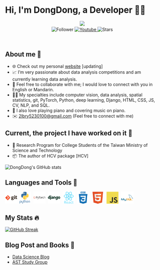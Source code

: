 # Hi, I'm DongDong, a Developer 👨‍🎓

<div id="header" align="center">
  <img src="https://media.giphy.com/media/jdPMeyv9rn0hZHh8n9/giphy.gif" width="200"/>
</div>

<div id="badges" align="center">
  <img src="https://img.shields.io/github/followers/DongDong-Zoez?color=pink&style=for-the-badge" alt="Follower"/>
<a href="https://www.youtube.com/@y.k.zoezpianosheets3210">
  <img src="https://img.shields.io/youtube/channel/views/UCjCzwuPj84ghgVcyYKW92KQ?label=yoFutube&style=for-the-badge" alt="Youtube"/>
  </a>
  <img src="https://img.shields.io/github/stars/DongDong-Zoez?color=yellow&style=for-the-badge" alt="Stars"/>
</div>
<p align="center">
<img src="https://komarev.com/ghpvc/?username=DongDong-Zoez&style=flat-square&color=blue" alt=""/>
</p>

## About me 👀

- 🌐 Check out my personal [website]() [updating]
- 📈 I’m very passionate about data analysis competitions and am currently learning data analysis.
- 👯 Feel free to collaborate with me; I would love to connect with you in English or Mandarin.
- 👨‍🔬 My specialties include computer vision, data analysis, spatial statistics, git, PyTorch, Python, deep learning, Django, HTML, CSS, JS, CV, NLP, and SQL.
- 🎹 I also love playing piano and covering music on piano.
- ✉️ 2lbry5230100@gmail.com (Feel free to connect with me)

## Current, the project I have worked on it 🏅

- 🔬 Research Program for College Students of the Taiwan Ministry of Science and Technology
- 📦 The author of HCV package [HCV]

![DongDong's GitHub stats](https://github-readme-stats.vercel.app/api?username=DongDong-Zoez&theme=radical)

## Languages and Tools 🔨

<div>
  <img src="https://github.com/devicons/devicon/blob/master/icons/git/git-original-wordmark.svg" title="Git" **alt="Git" width="40" height="40"/>
  <img src="https://github.com/devicons/devicon/blob/master/icons/python/python-original-wordmark.svg" title="Python" alt="Python" width="40" height="40"/>&nbsp;
  <img src="https://github.com/devicons/devicon/blob/master/icons/pytorch/pytorch-original-wordmark.svg" title="Pytorch" alt="Pytorch" width="40" height="40"/>&nbsp;
  <img src="https://github.com/devicons/devicon/blob/master/icons/django/django-plain-wordmark.svg" title="Django" alt="Django" width="40" height="40"/>&nbsp;
  <img src="https://github.com/devicons/devicon/blob/master/icons/react/react-original-wordmark.svg" title="React" alt="React" width="40" height="40"/>&nbsp;
  <img src="https://github.com/devicons/devicon/blob/master/icons/css3/css3-plain-wordmark.svg"  title="CSS3" alt="CSS" width="40" height="40"/>&nbsp;
  <img src="https://github.com/devicons/devicon/blob/master/icons/html5/html5-original.svg" title="HTML5" alt="HTML" width="40" height="40"/>&nbsp;
  <img src="https://github.com/devicons/devicon/blob/master/icons/javascript/javascript-original.svg" title="JavaScript" alt="JavaScript" width="40" height="40"/>&nbsp;
  <img src="https://github.com/devicons/devicon/blob/master/icons/mysql/mysql-original-wordmark.svg" title="MySQL"  alt="MySQL" width="40" height="40"/>&nbsp;
</div>

## My Stats 🔥

[![GitHub Streak](http://github-readme-streak-stats.herokuapp.com?user=DongDong-Zoez&theme=dark&background=000000)](https://git.io/streak-stats)

<!-- [website]: None
[youtube]: https://www.youtube.com/channel/UCfkb5NaH9lMrItPA7ArqQVQ
[HCV]: https://arxiv.org/abs/2201.08302?fbclid=IwAR39vN6smuSl64rEURxyMOrnYxOpsqbUbaRSAM93JGcR_-Sucb3Wfu4eBcg
[github]: https://github.com/DongDong-Zoez
[kaggle]: https://www.kaggle.com/dongdongxzoez
[email]: 2lbry5230100@gmail.com -->

## Blog Post and Books 📖

- [Data Science Blog](https://dongdong-zoez.github.io/Data-Science-Blog/)
- [AST Study Group](https://aststudygroup.github.io/website/)
